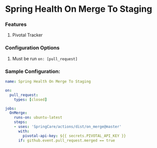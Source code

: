 # Spring Health On Merge To Staging

### Features
1. Pivotal Tracker 

### Configuration Options
1. Must be run `on: [pull_request]`

### Sample Configuration:

```yml
name: Spring Health On Merge To Staging

on:
  pull_request:
    types: [closed]

jobs:
  OnMerge:
    runs-on: ubuntu-latest
    steps:
    - uses: 'SpringCare/actions/dist/on_merge@master'
      with:
        pivotal-api-key: ${{ secrets.PIVOTAL_API_KEY }}
      if: github.event.pull_request.merged == true
```
